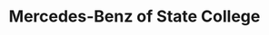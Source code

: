 ---
title: "Mercedes-Benz of State College"
url: /state-college/mercedes-benz-of-state-college/
shop: Autohaus
---